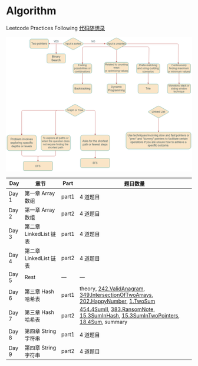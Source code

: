 # Algorithm

Leetcode Practices Following [代码随想录](https://programmercarl.com/)

![LeetcodeAlgorithm](images/algo.png)



| Day  | 章节                | Part    | 题目数量                                                                                                                                                                                                        |
|------|-------------------|---------|-------------------------------------------------------------------------------------------------------------------------------------------------------------------------------------------------------------|
| Day 1 | 第一章 Array 数组      | part1 | 4 道题目                                                                                                                                                                                                       |
| Day 2 | 第一章 Array 数组      | part2 | 4 道题目                                                                                                                                                                                                       |
| Day 3 | 第二章 LinkedList 链表 | part1 | 4 道题目                                                                                                                                                                                                       |
| Day 4 | 第二章 LinkedList 链表 | part2 | 4 道题目                                                                                                                                                                                                       |
| Day 5 | Rest              | —       | —                                                                                                                                                                                                           |
| Day 6 | 第三章 Hash 哈希表      | part1   | theory, [242.ValidAnagram](./3.Hash/242.ValidAnagram.md), [349.IntersectionOfTwoArrays](3.Hash/349.IntersectionOfTwoArrays.md), [202.HappyNumber](3.Hash/202.HappyNumber.md), [1.TwoSum](3.Hash/1.TwoSum.md) |
| Day 7 | 第三章 Hash 哈希表      | part2   | [454.4SumII](3.Hash/454.4SumII.md), [383.RansomNote](3.Hash/383.RansomNote.md), [15.3SumInHash](3.Hash/15.3Sum.md), [15.3SumInTwoPointers](5.TwoPointers/15.3Sum.md), [18.4Sum](5.TwoPointers/18.4Sum.md), summary  |
| Day 8 | 第四章 String 字符串    | part1 | 4 道题目                                                                                                                                                                                                       |
| Day 9 | 第四章 String 字符串    | part2 | 4 道题目                                                                                                                                                                                                       |
